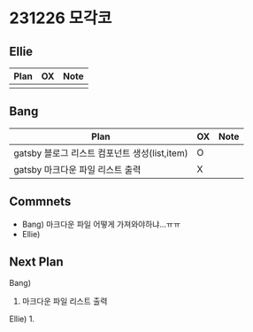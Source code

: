 # 231226 모각코

## Ellie

| Plan 	| OX 	| Note 	|
|------	|----	|------	|
|  |  |


## Bang

| Plan 	| OX 	| Note 	|
|------	|----	|------	|
| gatsby 블로그 리스트 컴포넌트 생성(list,item) | O   |      |
| gatsby 마크다운 파일 리스트 출력 | X   |      |

## Commnets
- Bang) 마크다운 파일 어떻게 가져와야하냐...ㅠㅠ
- Ellie) 

 
## Next Plan
  Bang) 
 1. 마크다운 파일 리스트 출력

 
  Ellie)
 1. 